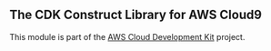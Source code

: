 ## The CDK Construct Library for AWS Cloud9
This module is part of the [AWS Cloud Development Kit](https://github.com/awslabs/aws-cdk) project.

